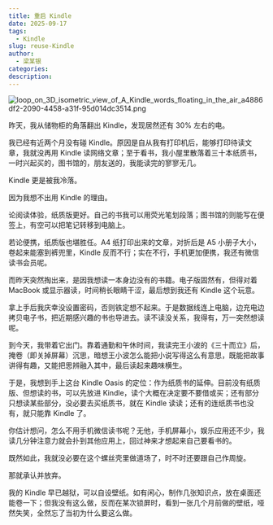 ```yaml
---
title: 重启 Kindle
date: 2025-09-17
tags:
  - Kindle
slug: reuse-Kindle
author:
  - 梁某银
categories:
description:
---
```

![loop_on_3D_isometric_view_of_A_Kindle_words_floating_in_the_air_a4886df2-2090-4458-a31f-95d014dc3514.png](https://img.liangmouyin.com/2025/09/24c11c62bcc46c8178ceaecf7bebbfcc.png)

昨天，我从储物柜的角落翻出 Kindle，发现居然还有 30% 左右的电。

我已经有近两个月没有碰 Kindle。原因是自从我有打印机后，能够打印待读文章，我就没再用 Kindle 读网络文章；至于看书，我小屋里散落着三十本纸质书，一时兴起买的，图书馆的，朋友送的，我能读完的寥寥无几。

Kindle 更是被我冷落。

因为我想不出用 Kindle 的理由。

论阅读体验，纸质版更好。自己的书我可以用荧光笔划段落；图书馆的则能写在便签上，有空可以把笔记转移到电脑上。

若论便携，纸质版也堪胜任。A4 纸打印出来的文章，对折后是 A5 小册子大小，卷起来能塞到裤兜里，Kindle 反而不行；实在不行，手机更加便携，我还有微信读书会员呢。

而昨天突然掏出来，是因我想读一本身边没有的书籍。电子版固然有，但得对着 MacBook 或显示器读，时间稍长眼睛干涩，最后想到我还有 Kindle 这个玩意。

拿上手后我庆幸没设置密码，否则铁定想不起来。于是数据线连上电脑，边充电边拷贝电子书，把近期感兴趣的书也导进去。读不读没关系，我得有，万一突然想读呢。

到今天，我带着它出门。靠着通勤和午休时间，我读完王小波的《三十而立》后，掩卷（即关掉屏幕）沉思，暗想王小波怎么能把小说写得这么有意思，既能把故事讲得有趣，又能把思辨融入其中，最后读起来趣味横生。

于是，我想到手上这台 Kindle Oasis 的定位：作为纸质书的延伸。目前没有纸质版、但想读的书，可以先放进 Kindle，读个大概在决定要不要借或买；还有部分只想读某些部分，没必要去买纸质书，就在 Kindle 读读；还有的连纸质书也没有，就只能靠 Kindle 了。

你估计想问，怎么不用手机微信读书呢？无他，手机屏幕小，娱乐应用还不少，我读几分钟注意力就会扑到其他应用上，回过神来才想起来自己要看书的。

既然如此，我就没必要在这个螺丝壳里做道场了，时不时还要跟自己作周旋。

那就承认并放弃。

我的 Kindle 早已越狱，可以自设壁纸。如有闲心，制作几张知识点，放在桌面还能卷一下；但我没有这么做，反而在某次锁屏时，看到一张几个月前做的壁纸，哑然失笑，全然忘了当初为什么要这么做。

